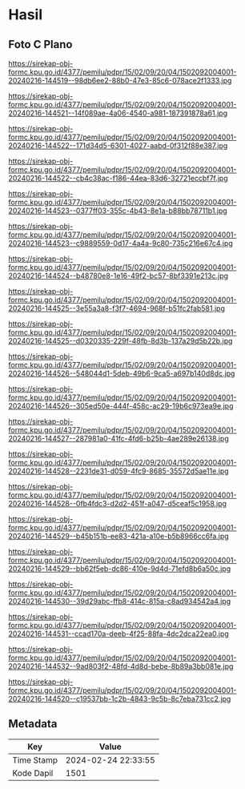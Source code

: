 # Hasil

## Foto C Plano

https://sirekap-obj-formc.kpu.go.id/4377/pemilu/pdpr/15/02/09/20/04/1502092004001-20240216-144519--98db6ee2-88b0-47e3-85c6-078ace2f1333.jpg

https://sirekap-obj-formc.kpu.go.id/4377/pemilu/pdpr/15/02/09/20/04/1502092004001-20240216-144521--14f089ae-4a06-4540-a981-187391878a61.jpg

https://sirekap-obj-formc.kpu.go.id/4377/pemilu/pdpr/15/02/09/20/04/1502092004001-20240216-144522--171d34d5-6301-4027-aabd-0f312f88e387.jpg

https://sirekap-obj-formc.kpu.go.id/4377/pemilu/pdpr/15/02/09/20/04/1502092004001-20240216-144522--cb4c38ac-f186-44ea-83d6-32721eccbf7f.jpg

https://sirekap-obj-formc.kpu.go.id/4377/pemilu/pdpr/15/02/09/20/04/1502092004001-20240216-144523--0377ff03-355c-4b43-8e1a-b88bb78711b1.jpg

https://sirekap-obj-formc.kpu.go.id/4377/pemilu/pdpr/15/02/09/20/04/1502092004001-20240216-144523--c9889559-0d17-4a4a-9c80-735c216e67c4.jpg

https://sirekap-obj-formc.kpu.go.id/4377/pemilu/pdpr/15/02/09/20/04/1502092004001-20240216-144524--b48780e8-1e16-49f2-bc57-8bf3391e213c.jpg

https://sirekap-obj-formc.kpu.go.id/4377/pemilu/pdpr/15/02/09/20/04/1502092004001-20240216-144525--3e55a3a8-f3f7-4694-968f-b51fc2fab581.jpg

https://sirekap-obj-formc.kpu.go.id/4377/pemilu/pdpr/15/02/09/20/04/1502092004001-20240216-144525--d0320335-229f-48fb-8d3b-137a29d5b22b.jpg

https://sirekap-obj-formc.kpu.go.id/4377/pemilu/pdpr/15/02/09/20/04/1502092004001-20240216-144526--548044d1-5deb-49b6-9ca5-a697b140d8dc.jpg

https://sirekap-obj-formc.kpu.go.id/4377/pemilu/pdpr/15/02/09/20/04/1502092004001-20240216-144526--305ed50e-444f-458c-ac29-19b6c973ea9e.jpg

https://sirekap-obj-formc.kpu.go.id/4377/pemilu/pdpr/15/02/09/20/04/1502092004001-20240216-144527--287981a0-41fc-4fd6-b25b-4ae289e26138.jpg

https://sirekap-obj-formc.kpu.go.id/4377/pemilu/pdpr/15/02/09/20/04/1502092004001-20240216-144528--2231de31-d059-4fc9-8685-35572d5ae11e.jpg

https://sirekap-obj-formc.kpu.go.id/4377/pemilu/pdpr/15/02/09/20/04/1502092004001-20240216-144528--0fb4fdc3-d2d2-451f-a047-d5ceaf5c1958.jpg

https://sirekap-obj-formc.kpu.go.id/4377/pemilu/pdpr/15/02/09/20/04/1502092004001-20240216-144529--b45b151b-ee83-421a-a10e-b5b8966cc6fa.jpg

https://sirekap-obj-formc.kpu.go.id/4377/pemilu/pdpr/15/02/09/20/04/1502092004001-20240216-144529--bb62f5eb-dc86-410e-9d4d-71efd8b6a50c.jpg

https://sirekap-obj-formc.kpu.go.id/4377/pemilu/pdpr/15/02/09/20/04/1502092004001-20240216-144530--39d29abc-ffb8-414c-815a-c8ad934542a4.jpg

https://sirekap-obj-formc.kpu.go.id/4377/pemilu/pdpr/15/02/09/20/04/1502092004001-20240216-144531--ccad170a-deeb-4f25-88fa-4dc2dca22ea0.jpg

https://sirekap-obj-formc.kpu.go.id/4377/pemilu/pdpr/15/02/09/20/04/1502092004001-20240216-144532--9ad803f2-48fd-4d8d-bebe-8b89a3bb081e.jpg

https://sirekap-obj-formc.kpu.go.id/4377/pemilu/pdpr/15/02/09/20/04/1502092004001-20240216-144520--c19537bb-1c2b-4843-9c5b-8c7eba731cc2.jpg


## Metadata

| Key        | Value               |
| ---------- | ------------------- |
| Time Stamp | 2024-02-24 22:33:55 |
| Kode Dapil | 1501                |



